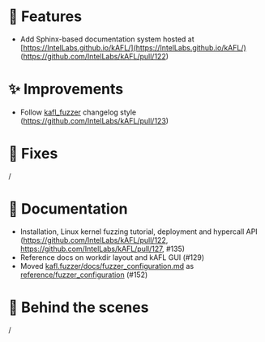 # 🌟 Features

- Add Sphinx-based documentation system hosted at [https://IntelLabs.github.io/kAFL/](https://IntelLabs.github.io/kAFL/) (https://github.com/IntelLabs/kAFL/pull/122)

# ✨ Improvements

- Follow [kafl_fuzzer](https://github.com/IntelLabs/kafl.fuzzer) changelog style (https://github.com/IntelLabs/kAFL/pull/123)

# 🔧 Fixes

/

# 📖 Documentation

- Installation, Linux kernel fuzzing tutorial, deployment and hypercall API (https://github.com/IntelLabs/kAFL/pull/122, https://github.com/IntelLabs/kAFL/pull/127, #135)
- Reference docs on workdir layout and kAFL GUI (#129)
- Moved [kafl.fuzzer/docs/fuzzer_configuration.md](https://github.com/IntelLabs/kafl.fuzzer/blob/2367ccc39a5dfe873b6fc5ca40accab7b358cb4c/docs/fuzzer_configuration.md) as [reference/fuzzer_configuration](https://intellabs.github.io/kAFL/reference/fuzzer_configuration.html) (#152)

# 🧰 Behind the scenes

/
